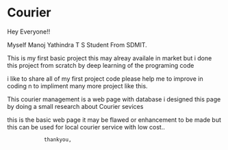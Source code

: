 # Courier
Hey Everyone!!

Myself Manoj Yathindra T S Student From SDMIT.

This is my first basic project this may alreay availale in market
but i done this project from scratch by deep learning of the programing code

i like to share all of my first project code please help me to improve in coding 
n to impliment many more project like this.

This courier management is a web page with database i designed this page by 
doing a small research about Courier sevices 

this is the basic web page it may be flawed or enhancement to be made
but this can be used for local courier service with low cost..

                thankyou,
